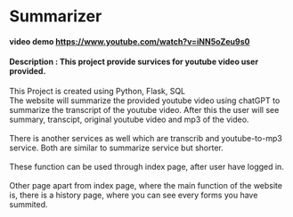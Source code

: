 # Summarizer
#### video demo  https://www.youtube.com/watch?v=iNN5oZeu9s0
#### Description : This project provide survices for youtube video user provided. 
This Project is created using Python, Flask, SQL
<br>
The website will summarize the provided youtube video using chatGPT to summarize the transcript of the youtube video. After this the user will see summary, transcipt, original youtube video and mp3 of the video.
<br>
<br>
There is another services as well which are transcrib and youtube-to-mp3 service. Both are similar to summarize service but shorter.
<br><br>
These function can be used through index page, after user have logged in.
<br><br>
Other page apart from index page, where the main function of the website is, there is a history page, where you can see every forms you have summited. 

